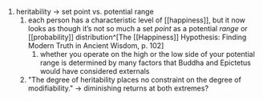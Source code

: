1. heritability → set point vs. potential range
	1. each person has a characteristic level of [[happiness]], but it now looks as though it’s not so much a set *point* as a potential *range* or [[probability]] distribution^[The [[Happiness]] Hypothesis: Finding Modern Truth in Ancient Wisdom, p. 102]
		1. whether you operate on the high or the low side of your potential range is determined by many factors that Buddha and Epictetus would have considered externals
	2. "The degree of heritability places no constraint on the degree of modifiability." → diminishing returns at both extremes?